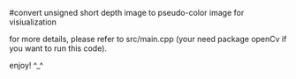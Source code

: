 #convert unsigned short depth image to pseudo-color image for visiualization

for more details, please refer to src/main.cpp (your need package openCv if you want to run this code).

enjoy! ^_^